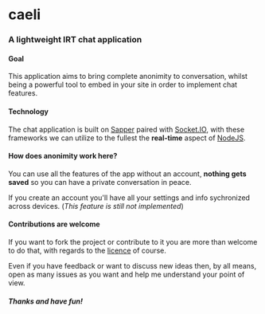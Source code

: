 # caeli
### A lightweight IRT chat application

#### Goal

This application aims to bring complete anonimity to conversation, whilst being a powerful tool to embed in your site in order to implement chat features.

#### Technology

The chat application is built on [Sapper](https://sapper.svelte.dev) paired with [Socket.IO](https://socket.io), with these frameworks we can utilize to the fullest the **real-time** aspect of [NodeJS](https://nodejs.org).

#### How does anonimity work here?

You can use all the features of the app without an account, **nothing gets saved** so you can have a private conversation in peace.

If you create an account you'll have all your settings and info sychronized across devices.
(*This feature is still not implemented*)

#### Contributions are welcome

If you want to fork the project or contribute to it you are more than welcome to do that, with regards to the [licence](LICENCE) of course.

Even if you have feedback or want to discuss new ideas then, by all means, open as many issues as you want and help me understand your point of view.

##### Thanks and have fun!
